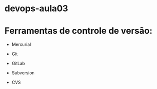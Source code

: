 # devops-aula03

# Ferramentas de controle de versão:

* Mercurial
* Git
* GitLab
* Subversion

* CVS
